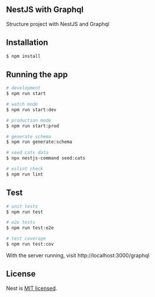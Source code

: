 ## NestJS with Graphql

Structure project with NestJS and Graphql

## Installation

```bash
$ npm install
```

## Running the app

```bash
# development
$ npm run start

# watch mode
$ npm run start:dev

# production mode
$ npm run start:prod

# generate schema
$ npm run generate:schema

# seed cats data
$ npx nestjs-command seed:cats

# eslint check
$ npm run lint
```

## Test

```bash
# unit tests
$ npm run test

# e2e tests
$ npm run test:e2e

# test coverage
$ npm run test:cov
```

With the server running, visit http://localhost:3000/graphql

## License

Nest is [MIT licensed](LICENSE).
